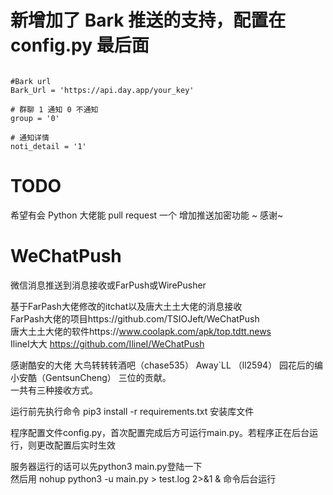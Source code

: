 # 新增加了 Bark 推送的支持，配置在 config.py 最后面



```

#Bark url
Bark_Url = 'https://api.day.app/your_key'

# 群聊 1 通知 0 不通知
group = '0'

# 通知详情
noti_detail = '1'

```

# TODO
希望有会 Python 大佬能 pull request 一个 增加推送加密功能 ~ 感谢~

# WeChatPush
微信消息推送到消息接收或FarPush或WirePusher    

基于FarPash大佬修改的itchat以及唐大土土大佬的消息接收   
FarPash大佬的项目https://github.com/TSIOJeft/WeChatPush    
唐大土土大佬的软件https://www.coolapk.com/apk/top.tdtt.news   
IlineI大大 https://github.com/IlineI/WeChatPush

感谢酷安的大佬 大鸟转转转酒吧（chase535） Away`LL （ll2594） 园花后的编小安酷（GentsunCheng） 三位的贡献。    
一共有三种接收方式。      
     
运行前先执行命令 pip3 install -r requirements.txt 安装库文件

程序配置文件config.py，首次配置完成后方可运行main.py。若程序正在后台运行，则更改配置后实时生效
  
服务器运行的话可以先python3 main.py登陆一下      
然后用   nohup python3 -u main.py > test.log 2>&1 &    命令后台运行      
